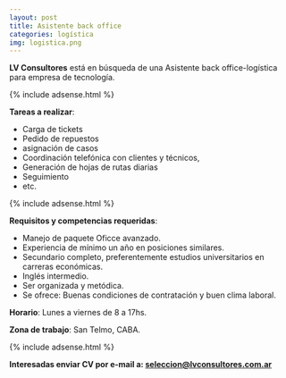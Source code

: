 ```yaml
---
layout: post
title: Asistente back office
categories: logística
img: logistica.png
---
```


**LV Consultores** está en búsqueda de una Asistente back office-logística para empresa de tecnología.

{% include adsense.html %}

**Tareas a realizar**:

- Carga de tickets
- Pedido de repuestos
- asignación de casos
- Coordinación telefónica con clientes y técnicos,
- Generación de hojas de rutas diarias
- Seguimiento
- etc.

{% include adsense.html %}

**Requisitos y competencias requeridas**:

- Manejo de paquete Oficce avanzado.
- Experiencia de mínimo un año en posiciones similares.
- Secundario completo, preferentemente estudios universitarios en carreras económicas.
- Inglés intermedio.
- Ser organizada y metódica.
- Se ofrece: Buenas condiciones de contratación y buen clima laboral.


**Horario**: Lunes a viernes de 8 a 17hs.

**Zona de trabajo**: San Telmo, CABA.
 
{% include adsense.html %}

**Interesadas enviar CV por e-mail a: seleccion@lvconsultores.com.ar**
